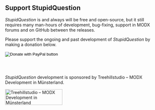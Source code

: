 ## Support StupidQuestion

*StupidQuestion* is and always will be free and open-source, but it still
requires many man-hours of development, bug-fixing, support in MODX forums and
on GitHub between the releases.

Please support the ongoing and past development of *StupidQuestion* by making a
donation below.

<!-- Donation to Thomas Jakobi for MODX Open Source Extra -->
<div style="margin-bottom: 2em">
<form action="https://www.paypal.com/cgi-bin/webscr" method="post" target="_top">
<input type="hidden" name="cmd" value="_s-xclick" />
<input type="hidden" name="hosted_button_id" value="WHN8K6E2E62LJ">
<input type="image" src="https://www.paypalobjects.com/en_US/i/btn/btn_donate_LG.gif" border="0" name="submit" title="PayPal - The safer, easier way to pay online!" alt="Donate with PayPal button" />
<img alt="" border="0" src="https://www.paypal.com/en_US/i/scr/pixel.gif" width="1" height="1" />
</form>
<br/>
</div>

*StupidQuestion* development is sponsored by Treehillstudio – MODX Development in Münsterland.

<a href="https://treehillstudio.com"><img alt="Treehillstudio – MODX Development in Münsterland" border="0" src="../assets/images/treehill-studio-logo.svg" width="188" height="52"></a>
